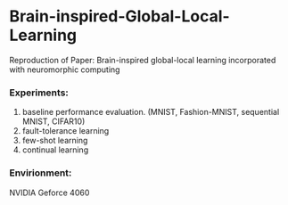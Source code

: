# Brain-inspired-Global-Local-Learning
Reproduction of Paper: Brain-inspired global-local learning incorporated with neuromorphic computing

### Experiments: 
1. baseline performance evaluation. (MNIST, Fashion-MNIST, sequential MNIST, CIFAR10)
2. fault-tolerance learning
3. few-shot learning
4. continual learning

### Envirionment:
NVIDIA Geforce 4060
